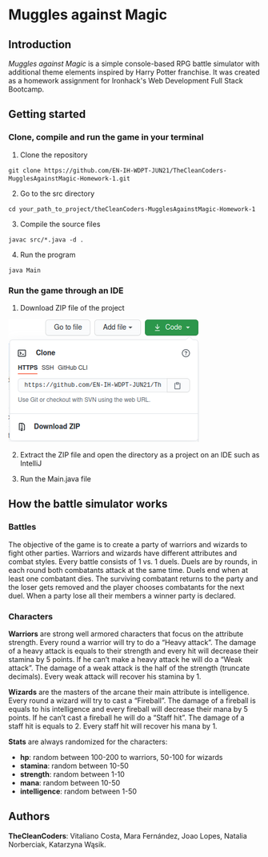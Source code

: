 # Muggles against Magic

## Introduction

*Muggles against Magic* is a simple console-based RPG battle simulator with additional theme elements inspired by Harry Potter franchise. It was created as a homework assignment for Ironhack's Web Development Full Stack Bootcamp.

## Getting started

### Clone, compile and run the game in your terminal

1. Clone the repository
```
git clone https://github.com/EN-IH-WDPT-JUN21/TheCleanCoders-MugglesAgainstMagic-Homework-1.git
```
2. Go to the src directory
```
cd your_path_to_project/theCleanCoders-MugglesAgainstMagic-Homework-1
```
3. Compile the source files
```
javac src/*.java -d .
```
4. Run the program
```
java Main
```

### Run the game through an IDE

1. Download ZIP file of the project

![zipdownload.png](https://github.com/EN-IH-WDPT-JUN21/TheCleanCoders-MugglesAgainstMagic-Homework-1/blob/katBranch/img/zipdownload.png)

2. Extract the ZIP file and open the directory as a project on an IDE such as IntelliJ

3. Run the Main.java file

## How the battle simulator works

### Battles

The objective of the game is to create a party of warriors and wizards to fight other parties. Warriors and wizards have different attributes and combat styles. Every battle consists of 1 vs. 1 duels. Duels are by rounds, in each round both combatants attack at the same time. Duels end when at least one combatant dies. The surviving combatant returns to the party and the loser gets removed and the player chooses combatants for the next duel. When a party lose all their members a winner party is declared.

### Characters

**Warriors** are strong well armored characters that focus on the attribute strength. Every round a warrior will try to do a “Heavy attack”. The damage of a heavy attack is equals to their strength and every hit will decrease their stamina by 5 points. If he can’t make a heavy attack he will do a “Weak attack”. The damage of a weak attack is the half of the strength (truncate decimals). Every weak attack will recover his stamina by 1.

**Wizards** are the masters of the arcane their main attribute is intelligence. Every round a wizard will try to cast a “Fireball”. The damage of a fireball is equals to his intelligence and every fireball will decrease their mana by 5 points. If he can’t cast a fireball he will do a “Staff hit”. The damage of a staff hit is equals to 2. Every staff hit will recover his mana by 1.

**Stats** are always randomized for the characters:
- **hp**: random between 100-200 to warriors, 50-100 for wizards
- **stamina**: random between 10-50
- **strength**: random between 1-10
- **mana**: random between 10-50
- **intelligence**: random between 1-50

## Authors

**TheCleanCoders**: Vitaliano Costa, Mara Fernández, Joao Lopes, Natalia Norberciak, Katarzyna Wąsik.